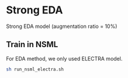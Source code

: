 # Strong EDA
Strong EDA model (augmentation ratio = 10%)

## Train in NSML
For EDA method, we only used ELECTRA model.

```bash
sh run_nsml_electra.sh
```
